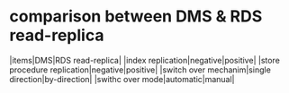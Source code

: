 # comparison between DMS & RDS read-replica

|items|DMS|RDS read-replica|
|index replication|negative|positive|
|store procedure replication|negative|positive|
|switch over mechanim|single direction|by-direction|
|swithc over mode|automatic|manual|
